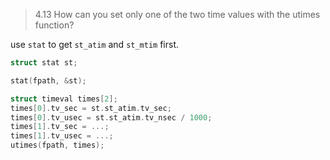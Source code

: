
> 4.13 How can you set only one of the two time values with the utimes function?

use `stat` to get `st_atim` and `st_mtim` first.

```c
struct stat st;

stat(fpath, &st);

struct timeval times[2];
times[0].tv_sec = st.st_atim.tv_sec;
times[0].tv_usec = st.st_atim.tv_nsec / 1000;
times[1].tv_sec = ...;
times[1].tv_usec = ...;
utimes(fpath, times);
```
